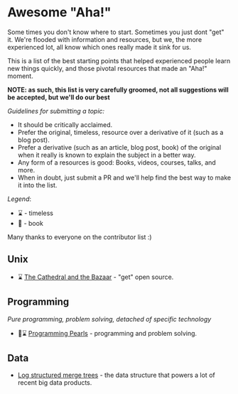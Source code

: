 # Awesome "Aha!"

Some times you don't know where to start. Sometimes you just dont "get" it.
We're flooded with information and resources, but we, the more experienced lot,
all know which ones really made it sink for us.

This is a list of the best starting points that helped experienced
people learn new things quickly, and those pivotal resources that made an "Aha!" moment.


**NOTE: as such, this list is very carefully groomed, not all suggestions will be accepted,
but we'll do our best**


_Guidelines for submitting a topic:_

* It should be critically acclaimed.
* Prefer the original, timeless, resource over a derivative of it (such as a blog post).
* Prefer a derivative (such as an article, blog post, book) of the original when it really
is known to explain the subject in a better way.
* Any form of a resources is good: Books, videos, courses, talks, and more.
* When in doubt, just submit a PR and we'll help find the best way to make it into the list.

_Legend_:

* ⌛ - timeless
* 📖 - book



Many thanks to everyone on the contributor list :)

## Unix

* ⌛ [The Cathedral and the Bazaar](http://www.catb.org/esr/writings/cathedral-bazaar/) - "get" open source.

## Programming

_Pure programming, problem solving, detached of specific technology_

* 📖⌛ [Programming Pearls](https://www.amazon.com/Programming-Pearls-2nd-Jon-Bentley/dp/0201657880) - programming and problem solving.




## Data

- [Log structured merge trees](http://www.benstopford.com/2015/02/14/log-structured-merge-trees/) - the data structure that powers
a lot of recent big data products.




